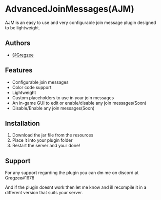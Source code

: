 
# AdvancedJoinMessages(AJM)

AJM is an easy to use and very configurable join message plugin designed to be lightweight.


## Authors

- [@Gregzee](https://github.com/Greg3981)


## Features

- Configurable join messages
- Color code support
- Lightweight
- Custom placeholders to use in your join messages
- An in-game GUI to edit or enable/disable any join messages(Soon)
- Disable/Enable any join messages(Soon)

## Installation

1. Download the jar file from the resources
2. Place it into your plugin folder
3. Restart the server and your done!

    
## Support

For any support regarding the plugin you can dm me on discord at Gregzee#1678

And if the plugin doesnt work then let me know and ill recompile it in a different version that suits your server.
